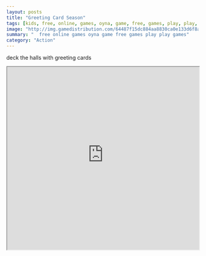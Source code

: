 ```yaml
---
layout: posts
title: "Greeting Card Season"
tags: [kids, free, online, games, oyna, game, free, games, play, play, games]
image: "http://img.gamedistribution.com/64487f15dc884aa8830ca0e133d6f8a2.jpg"
summary: "  free online games oyna game free games play play games"
category: "Action"
---
```


deck the halls with greeting cards

<iframe width="100%" height="480px;" src="http://flash.gamedistribution.com?game=64487f15dc884aa8830ca0e133d6f8a2"></iframe>
